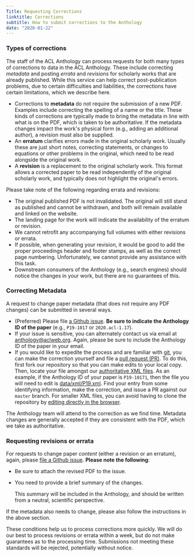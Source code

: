 ```yaml
---
Title: Requesting Corrections
linktitle: Corrections
subtitle: How to submit corrections to the Anthology
date: "2020-01-22"
---
```


### Types of corrections

The staff of the ACL Anthology can process requests for both many types of corrections to data in the ACL Anthology.
These include correcting *metadata* and posting *errata* and *revisions* for scholarly works that are already published.
While this service can help correct post-publication problems, due to certain difficulties and liabilities, the corrections have certain limitations, which we describe here.

+ Corrections to **metadata** do not require the submission of a new PDF.
  Examples include correcting the spelling of a name or the title.
  These kinds of corrections are typically made to bring the metadata in line with what is on the PDF, which is taken to be authoritative.
  If the metadata changes impact the work's physical form (e.g., adding an additional author), a revision must also be supplied.
+ An **erratum** clarifies errors made in the original scholarly work.
  Usually these are just short notes, correcting statements, or changes to equations or other problems in the original, which need to be read alongside the original work.
+ A **revision** is a replacement to the original scholarly work.
  This format allows a corrected paper to be read independently of the original scholarly work, and typically does not highlight the original's errors.

Please take note of the following regarding errata and revisions:

+ The original published PDF is not invalidated.
  The original will still stand as published and cannot be withdrawn, and both will remain available and linked on the website.
+ The landing page for the work will indicate the availability of the erratum or revision.
+ We cannot retrofit any accompanying full volumes with either revisions or errata.
+ If possible, when generating your revision, it would be good to add the proper proceedings header and footer stamps, as well as the correct page numbering.
  Unfortunately, we cannot provide any assistance with this task.
+ Downstream consumers of the Anthology (e.g., search engines) should notice the changes in your work, but there are no guarantees of this.

### Correcting Metadata

A request to change paper metadata (that does not require any PDF changes) can be submitted in several ways.

-  (Preferred) Please file [a Github issue](https://github.com/acl-org/acl-anthology/issues/new).
   **Be sure to indicate the Anthology ID of the paper** (e.g., `P19-1017` or `2020.acl-1.17`).
-  If your issue is sensitive, you can alternately contact us via email at anthology@aclweb.org.
   Again, please be sure to include the Anthology ID of the paper in your email.
-  If you would like to expedite the process and are familiar with [git](https://git-scm.com), you can make the correction yourself and file a [pull request (PR)](https://help.github.com/en/github/collaborating-with-issues-and-pull-requests/about-pull-requests).
   To do this, first fork our repository so that you can make edits to your local copy.
   Then, locate your file amongst our [authoritative XML files](https://github.com/acl-org/acl-anthology/tree/master/data/xml).
   As an example, if the Anthology ID of your paper is `P19-10171`, then the file you will need to edit is [data/xml/P19.xml](https://github.com/acl-org/acl-anthology/blob/master/data/xml/P19.xml).
   Find your entry from some identifying information, make the correction, and issue a PR against our `master` branch.
   For smaller XML files, you can avoid having to clone the repository by [editing directly in the browser](https://help.github.com/en/github/managing-files-in-a-repository/editing-files-in-another-users-repository).

The Anthology team will attend to the correction as we find time.
Metadata changes are generally accepted if they are consistent with the PDF, which we take as authoritative.

### Requesting revisions or errata

For requests to change paper *content* (either a revision or an erratum), again, please [file a Github issue](https://github.com/acl-org/acl-anthology/issues/new).
**Please note the following**:

- Be sure to attach the revised PDF to the issue.
- You need to provide a brief summary of the changes.

  This summary will be included in the Anthology, and should be written from a neutral, scientific perspective.

If the metadata also needs to change, please also follow the instructions in the above section.

These conditions help us to process corrections more quickly.
We will do our best to process revisions or errata within a week, but do not make guarantees as to the processing time.
Submissions not meeting these standards will be rejected, potentially without notice.
